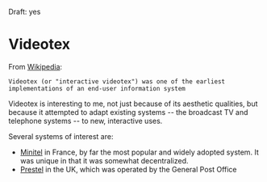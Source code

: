 Draft: yes

# Videotex 

From [Wikipedia](https://en.wikipedia.org/wiki/Videotex): 

```
Videotex (or "interactive videotex") was one of the earliest implementations of an end-user information system
```

Videotex is interesting to me, not just because of its aesthetic qualities, but because it attempted to adapt existing systems -- the broadcast TV and telephone systems -- to new, interactive uses. 

Several systems of interest are:

- [Minitel](https://en.wikipedia.org/wiki/Minitel) in France, by far the most popular and widely adopted system. It was unique in that it was somewhat decentralized.
- [Prestel]() in the UK, which was operated by the General Post Office 